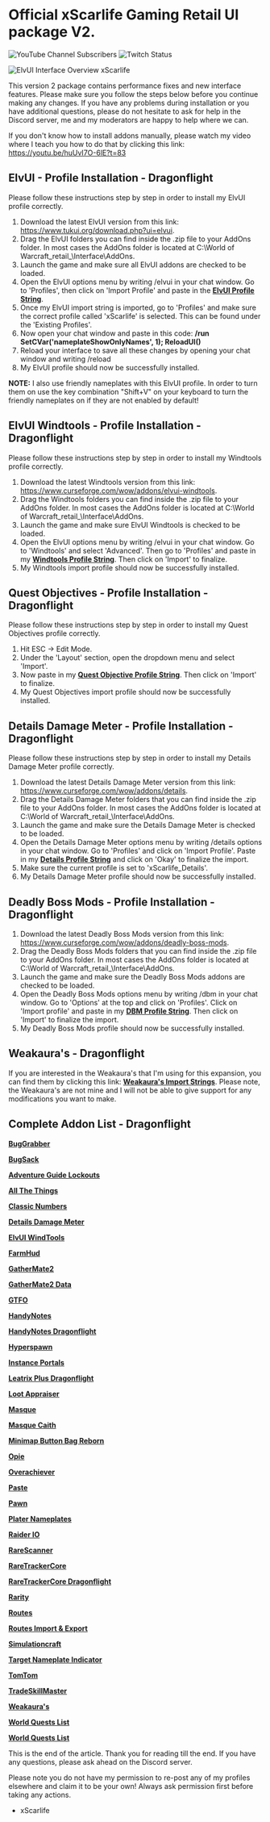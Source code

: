 # Official xScarlife Gaming Retail UI package V2. 

![YouTube Channel Subscribers](https://img.shields.io/youtube/channel/subscribers/UCY_LsfkMQS--TVMvGl90rNA?style=social)
![Twitch Status](https://img.shields.io/twitch/status/xscarlife?style=social)

![ElvUI Interface Overview xScarlife](https://user-images.githubusercontent.com/24465574/211118487-7c0d3571-0ec7-467a-b4c9-703a8d89df91.png)


This version 2 package contains performance fixes and new interface features. Please make sure you follow the steps below before you continue making any changes. If you have any problems during installation or you have additional questions, please do not hesitate to ask for help in the Discord server, me and my moderators are happy to help where we can.

If you don't know how to install addons manually, please watch my video where I teach you how to do that by clicking this link: https://youtu.be/huUvI7O-6lE?t=83

## **ElvUI - Profile Installation - Dragonflight**

Please follow these instructions step by step in order to install my ElvUI profile correctly.

1) Download the latest ElvUI version from this link: https://www.tukui.org/download.php?ui=elvui.
2) Drag the ElvUI folders you can find inside the .zip file to your AddOns folder. In most cases the AddOns folder is located at C:\World of Warcraft\_retail_\Interface\AddOns.
3) Launch the game and make sure all ElvUI addons are checked to be loaded.
4) Open the ElvUI options menu by writing /elvui in your chat window. Go to 'Profiles', then click on 'Import Profile' and paste in the **[ElvUI Profile String](https://github.com/xScarlife/retail-ui-pack-v2/blob/main/xScarlife%20ElvUI%20Profile%20V2.txt)**.
5) Once my ElvUI import string is imported, go to 'Profiles' and make sure the correct profile called 'xScarlife' is selected. This can be found under the 'Existing Profiles'.
6) Now open your chat window and paste in this code: **/run SetCVar('nameplateShowOnlyNames', 1); ReloadUI()**
7) Reload your interface to save all these changes by opening your chat window and writing /reload
8) My ElvUI profile should now be successfully installed.

**NOTE:** I also use friendly nameplates with this ElvUI profile. In order to turn them on use the key combination "Shift+V" on your keyboard to turn the friendly nameplates on if they are not enabled by default!

## **ElvUI Windtools - Profile Installation - Dragonflight**

Please follow these instructions step by step in order to install my Windtools profile correctly.

1) Download the latest Windtools version from this link: https://www.curseforge.com/wow/addons/elvui-windtools.
2) Drag the Windtools folders you can find inside the .zip file to your AddOns folder. In most cases the AddOns folder is located at C:\World of Warcraft\_retail_\Interface\AddOns.
3) Launch the game and make sure ElvUI Windtools is checked to be loaded. 
4) Open the ElvUI options menu by writing /elvui in your chat window. Go to 'Windtools' and select 'Advanced'. Then go to 'Profiles' and paste in my **[Windtools Profile String](https://github.com/xScarlife/retail-ui-pack-v2/blob/main/xScarlife%20Windtools%20Profile.txt)**. Then click on 'Import' to finalize. 
5) My Windtools import profile should now be successfully installed. 

## **Quest Objectives - Profile Installation - Dragonflight**

Please follow these instructions step by step in order to install my Quest Objectives profile correctly.

1) Hit ESC -> Edit Mode.
2) Under the 'Layout' section, open the dropdown menu and select 'Import'.
3) Now paste in my **[Quest Objective Profile String](https://github.com/xScarlife/retail-ui-pack-v2/blob/main/xScarlife%20Objective%20Tracker.txt)**. Then click on 'Import' to finalize. 
4) My Quest Objectives import profile should now be successfully installed. 

## **Details Damage Meter - Profile Installation - Dragonflight**

Please follow these instructions step by step in order to install my Details Damage Meter profile correctly. 

1) Download the latest Details Damage Meter version from this link: https://www.curseforge.com/wow/addons/details.
2) Drag the Details Damage Meter folders that you can find inside the .zip file to your AddOns folder. In most cases the AddOns folder is located at C:\World of Warcraft\_retail_\Interface\AddOns.
3) Launch the game and make sure the Details Damage Meter is checked to be loaded. 
4) Open the Details Damage Meter options menu by writing /details options in your chat window. Go to 'Profiles' and click on 'Import Profile'. Paste in my **[Details Profile String](https://github.com/xScarlife/retail-ui-pack-v2/blob/main/xScarlife%20Details%20Profile%20V2.txt)** and click on 'Okay' to finalize the import. 
5) Make sure the current profile is set to 'xScarlife_Details'.
6) My Details Damage Meter profile should now be successfully installed.

## **Deadly Boss Mods - Profile Installation - Dragonflight**

1) Download the latest Deadly Boss Mods version from this link: https://www.curseforge.com/wow/addons/deadly-boss-mods.
2) Drag the Deadly Boss Mods folders that you can find inside the .zip file to your AddOns folder. In most cases the AddOns folder is located at C:\World of Warcraft\_retail_\Interface\AddOns.
3) Launch the game and make sure the Deadly Boss Mods addons are checked to be loaded. 
4) Open the Deadly Boss Mods options menu by writing /dbm in your chat window. Go to 'Options' at the top and click on 'Profiles'. Click on 'Import profile' and paste in my **[DBM Profile String](https://github.com/xScarlife/retail-ui-pack-v2/blob/main/xScarlife%20Deadly%20Boss%20Mods%20Profile.txt)**. Then click on 'Import'  to finalize the import. 
5) My Deadly Boss Mods profile should now be successfully installed.

## **Weakaura's - Dragonflight**
If you are interested in the Weakaura's that I'm using for this expansion, you can find them by clicking this link: **[Weakaura's Import Strings](https://github.com/xScarlife/weakauras)**. Please note, the Weakaura's are not mine and I will not be able to give support for any modifications you want to make. 

## **Complete Addon List - Dragonflight**
**[BugGrabber](https://www.curseforge.com/wow/addons/bug-grabber)**

**[BugSack](https://www.curseforge.com/wow/addons/bugsack)**

**[Adventure Guide Lockouts](https://www.curseforge.com/wow/addons/adventure-guide-lockouts)**

**[All The Things](https://www.curseforge.com/wow/addons/all-the-things)**

**[Classic Numbers](https://www.curseforge.com/wow/addons/classicnumbers)**

**[Details Damage Meter](https://www.curseforge.com/wow/addons/details)**

**[ElvUI WindTools](https://www.curseforge.com/wow/addons/elvui-windtools)**

**[FarmHud](https://www.curseforge.com/wow/addons/farmhud)**

**[GatherMate2](https://www.curseforge.com/wow/addons/gathermate2)**

**[GatherMate2 Data](https://www.curseforge.com/wow/addons/gathermate2_data)**

**[GTFO](https://www.curseforge.com/wow/addons/gtfo)**

**[HandyNotes](https://www.curseforge.com/wow/addons/handynotes)**

**[HandyNotes Dragonflight](https://www.curseforge.com/wow/addons/handynotes-dragonflight-treasures)**

**[Hyperspawn](https://www.curseforge.com/wow/addons/hyperspawn)**

**[Instance Portals](https://www.curseforge.com/wow/addons/instance-portals)**

**[Leatrix Plus Dragonflight](https://www.curseforge.com/wow/addons/leatrix-plus)**

**[Loot Appraiser](https://www.curseforge.com/wow/addons/lootappraiser)**

**[Masque](https://www.curseforge.com/wow/addons/masque)**

**[Masque Caith](https://www.curseforge.com/wow/addons/masque-caith)**

**[Minimap Button Bag Reborn](https://www.curseforge.com/wow/addons/minimapbuttonbag-reborn-mmb-reborn)**

**[Opie](https://www.curseforge.com/wow/addons/opie)**

**[Overachiever](https://www.curseforge.com/wow/addons/overachiever)**

**[Paste](https://www.curseforge.com/wow/addons/paste)**

**[Pawn](https://www.curseforge.com/wow/addons/pawn)**

**[Plater Nameplates](https://www.curseforge.com/wow/addons/plater-nameplates)**

**[Raider IO](https://www.curseforge.com/wow/addons/raiderio)**

**[RareScanner](https://www.curseforge.com/wow/addons/rarescanner)**

**[RareTrackerCore](https://www.curseforge.com/wow/addons/raretrackercore-rt)**

**[RareTrackerCore Dragonflight](https://www.curseforge.com/wow/addons/raretrackerdragonflight-rtd)**

**[Rarity](https://www.curseforge.com/wow/addons/rarity)**

**[Routes](https://www.curseforge.com/wow/addons/routes)**

**[Routes Import & Export](https://www.curseforge.com/wow/addons/routes-import-export)**

**[Simulationcraft](https://www.curseforge.com/wow/addons/simulationcraft)**

**[Target Nameplate Indicator](https://www.curseforge.com/wow/addons/targetnameplateindicator)**

**[TomTom](https://www.curseforge.com/wow/addons/tomtom)**

**[TradeSkillMaster](https://www.curseforge.com/wow/addons/tradeskill-master)**

**[Weakaura's](https://www.curseforge.com/wow/addons/weakauras-2)**

**[World Quests List](https://www.curseforge.com/wow/addons/world-quests-list)**

**[World Quests List](https://www.curseforge.com/wow/addons/world-quests-list)**


This is the end of the article. Thank you for reading till the end. If you have any questions, please ask ahead on the Discord server. 

Please note you do not have my permission to re-post any of my profiles elsewhere and claim it to be your own! Always ask permission first before taking any actions.

- xScarlife
